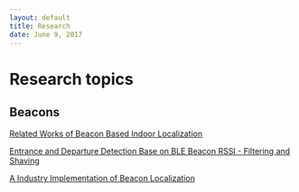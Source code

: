```yaml
--- 
layout: default
title: Research
date: June 9, 2017
---
```


# Research topics

## Beacons
[Related Works of Beacon Based Indoor Localization](Research/Beacon/Beacon-Localization-Related-Works) 

[Entrance and Departure Detection Base on BLE Beacon RSSI - Filtering and Shaving](Research/Beacon/Beacon-Filtering) 

[A Industry Implementation of Beacon Localization](Research/Beacon/Beacon-Localization-Industry) 

